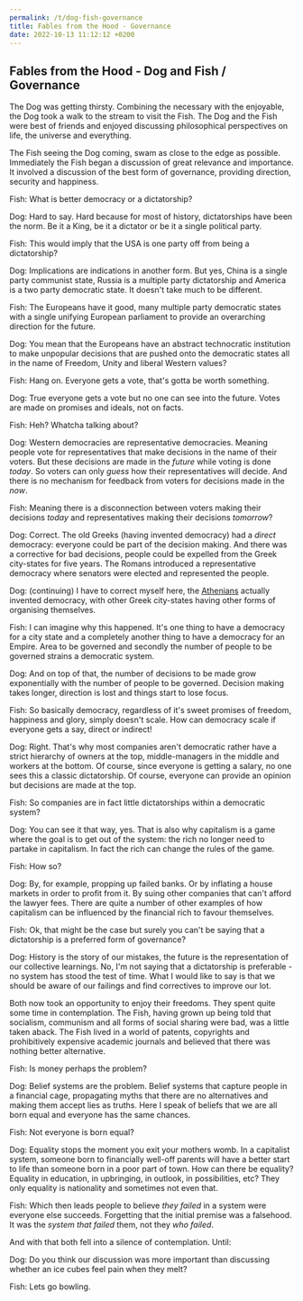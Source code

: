 ```yaml
---
permalink: /t/dog-fish-governance
title: Fables from the Hood - Governance
date: 2022-10-13 11:12:12 +0200
---
```


## Fables from the Hood - Dog and Fish / Governance

The Dog was getting thirsty. Combining the necessary with the enjoyable, the Dog took a walk to the stream to visit the Fish. The Dog and the Fish were best of friends and enjoyed discussing philosophical perspectives on life, the universe and everything.

The Fish seeing the Dog coming, swam as close to the edge as possible. Immediately the Fish began a discussion of great relevance and importance. It involved a discussion of the best form of governance, providing direction, security and happiness.

Fish: What is better democracy or a dictatorship?

Dog: Hard to say. Hard because for most of history, dictatorships have been the norm. Be it a King, be it a dictator or be it a single political party.

Fish: This would imply that the USA is one party off from being a dictatorship?

Dog: Implications are indications in another form. But yes, China is a single party communist state, Russia is a multiple party dictatorship and America is a two party democratic state. It doesn't take much to be different.

Fish: The Europeans have it good, many multiple party democratic states with a single unifying European parliament to provide an overarching direction for the future.

Dog: You mean that the Europeans have an abstract technocratic institution to make unpopular decisions that are pushed onto the democratic states all in the name of Freedom, Unity and liberal Western values?

Fish: Hang on. Everyone gets a vote, that's gotta be worth something.

Dog: True everyone gets a vote but no one can see into the future. Votes are made on promises and ideals, not on facts.

Fish: Heh? Whatcha talking about?

Dog: Western democracies are representative democracies. Meaning people vote for representatives that make decisions in the name of their voters. But these decisions are made in the *future* while voting is done *today*. So voters can only *guess* how their representatives will decide. And there is no mechanism for feedback from voters for decisions made in the *now*.

Fish: Meaning there is a disconnection between voters making their decisions *today* and representatives making their decisions *tomorrow*?

Dog: Correct. The old Greeks (having invented democracy) had a *direct* democracy: everyone could be part of the decision making. And there was a corrective for bad decisions, people could be expelled from the Greek city-states for five years. The Romans introduced a representative democracy where senators were elected and represented the people.

Dog: (continuing) I have to correct myself here, the [Athenians](https://en.wikipedia.org/wiki/Athenian_democracy) actually invented democracy, with other Greek city-states having other forms of organising themselves.

Fish: I can imagine why this happened. It's one thing to have a democracy for a city state and a completely another thing to have a democracy for an Empire. Area to be governed and secondly the number of people to be governed strains a democratic system.

Dog: And on top of that, the number of decisions to be made grow exponentially with the number of people to be governed. Decision making takes longer, direction is lost and things start to lose focus.

Fish: So basically democracy, regardless of it's sweet promises of freedom, happiness and glory, simply doesn't scale. How can democracy scale if everyone gets a say, direct or indirect!

Dog: Right. That's why most companies aren't democratic rather have a strict hierarchy of owners at the top, middle-managers in the middle and workers at the bottom. Of course, since everyone is getting a salary, no one sees this a classic dictatorship. Of course, everyone can provide an opinion but decisions are made at the top.

Fish: So companies are in fact little dictatorships within a democratic system?

Dog: You can see it that way, yes. That is also why capitalism is a game where the goal is to get out of the system: the rich no longer need to partake in capitalism. In fact the rich can change the rules of the game.

Fish: How so?

Dog: By, for example, propping up failed banks. Or by inflating a house markets in order to profit from it. By suing other companies that can't afford the lawyer fees. There are quite a number of other examples of how capitalism can be influenced by the financial rich to favour themselves.

Fish: Ok, that might be the case but surely you can't be saying that a dictatorship is a preferred form of governance?

Dog: History is the story of our mistakes, the future is the representation of our collective learnings. No, I'm not saying that a dictatorship is preferable - no system has stood the test of time. What I would like to say is that we should be aware of our failings and find correctives to improve our lot.

Both now took an opportunity to enjoy their freedoms. They spent quite some time in contemplation. The Fish, having grown up being told that socialism, communism and all forms of social sharing were bad, was a little taken aback. The Fish lived in a world of patents, copyrights and prohibitively expensive academic journals and believed that there was nothing better alternative.

Fish: Is money perhaps the problem?

Dog: Belief systems are the problem. Belief systems that capture people in a financial cage, propagating myths that there are no alternatives and making them accept lies as truths. Here I speak of beliefs that we are all born equal and everyone has the same chances.

Fish: Not everyone is born equal?

Dog: Equality stops the moment you exit your mothers womb. In a capitalist system, someone born to financially well-off parents will have a better start to life than someone born in a poor part of town. How can there be equality? Equality in education, in upbringing, in outlook, in possibilities, etc? They only equality is nationality and sometimes not even that.

Fish: Which then leads people to believe *they failed* in a system were everyone else succeeds. Forgetting that the initial premise was a falsehood. It was the *system that failed* them, not they *who failed*.

And with that both fell into a silence of contemplation. Until:

Dog: Do you think our discussion was more important than discussing whether an ice cubes feel pain when they melt?

Fish: Lets go bowling.
